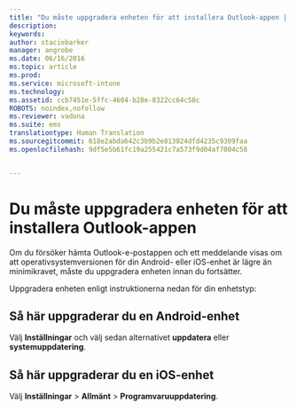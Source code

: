 ```yaml
---
title: "Du måste uppgradera enheten för att installera Outlook-appen | Microsoft Intune"
description: 
keywords: 
author: staciebarker
manager: angrobe
ms.date: 06/16/2016
ms.topic: article
ms.prod: 
ms.service: microsoft-intune
ms.technology: 
ms.assetid: ccb7451e-5ffc-4604-b28e-8322cc64c58c
ROBOTS: noindex,nofollow
ms.reviewer: vadona
ms.suite: ems
translationtype: Human Translation
ms.sourcegitcommit: 618e2abda642c3b9b2e813824dfd4235c9309faa
ms.openlocfilehash: 9df5e5b61fc19a255421c7a573f9d04af7004c58


---
```


# Du måste uppgradera enheten för att installera Outlook-appen

Om du försöker hämta Outlook-e-postappen och ett meddelande visas om att operativsystemversionen för din Android- eller iOS-enhet är lägre än minimikravet, måste du uppgradera enheten innan du fortsätter.

Uppgradera enheten enligt instruktionerna nedan för din enhetstyp:

## Så här uppgraderar du en Android-enhet
Välj **Inställningar** och välj sedan alternativet **uppdatera** eller **systemuppdatering**.

## Så här uppgraderar du en iOS-enhet
Välj **Inställningar** &gt; **Allmänt** &gt; **Programvaruuppdatering**.



<!--HONumber=Jul16_HO4-->


